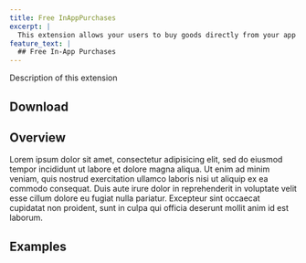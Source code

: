 ```yaml
---
title: Free InAppPurchases
excerpt: |
  This extension allows your users to buy goods directly from your app using Google Play's Billing service.
feature_text: |
  ## Free In-App Purchases
---
```


Description of this extension

<!-- more -->

## Download

## Overview

Lorem ipsum dolor sit amet, consectetur adipisicing elit, sed do eiusmod
tempor incididunt ut labore et dolore magna aliqua. Ut enim ad minim veniam,
quis nostrud exercitation ullamco laboris nisi ut aliquip ex ea commodo
consequat. Duis aute irure dolor in reprehenderit in voluptate velit esse
cillum dolore eu fugiat nulla pariatur. Excepteur sint occaecat cupidatat non
proident, sunt in culpa qui officia deserunt mollit anim id est laborum.

## Examples
